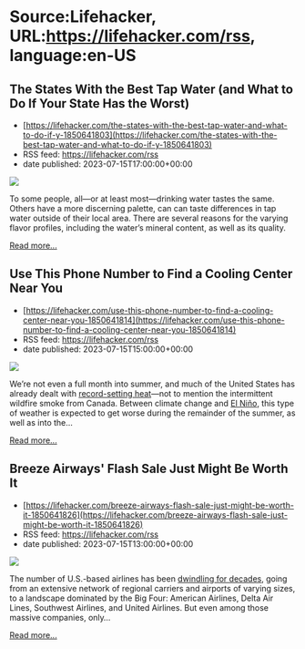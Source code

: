 # Source:Lifehacker, URL:https://lifehacker.com/rss, language:en-US

## The States With the Best Tap Water (and What to Do If Your State Has the Worst)
 - [https://lifehacker.com/the-states-with-the-best-tap-water-and-what-to-do-if-y-1850641803](https://lifehacker.com/the-states-with-the-best-tap-water-and-what-to-do-if-y-1850641803)
 - RSS feed: https://lifehacker.com/rss
 - date published: 2023-07-15T17:00:00+00:00

<img class="type:primaryImage" src="https://i.kinja-img.com/gawker-media/image/upload/s--alomkQUu--/c_fit,fl_progressive,q_80,w_636/2ae2021d66e944303970674e79144bb7.jpg" /><p>To some people, all—or at least most—drinking water tastes the same. Others have a more discerning palette, can can taste differences in tap water outside of their local area. There are several reasons for the varying flavor profiles, including the water’s mineral content, as well as its quality.</p><p><a href="https://lifehacker.com/the-states-with-the-best-tap-water-and-what-to-do-if-y-1850641803">Read more...</a></p>

## Use This Phone Number to Find a Cooling Center Near You
 - [https://lifehacker.com/use-this-phone-number-to-find-a-cooling-center-near-you-1850641814](https://lifehacker.com/use-this-phone-number-to-find-a-cooling-center-near-you-1850641814)
 - RSS feed: https://lifehacker.com/rss
 - date published: 2023-07-15T15:00:00+00:00

<img class="type:primaryImage" src="https://i.kinja-img.com/gawker-media/image/upload/s--GxNTbxEn--/c_fit,fl_progressive,q_80,w_636/c3be8027600a57f72bc8352f391747a0.jpg" /><p>We’re not even a full month into summer, and much of the United States has already dealt with <a href="https://www.axios.com/2023/07/08/record-global-heat-climate-change-el-nino" rel="noopener noreferrer" target="_blank">record-setting heat</a>—not to mention the intermittent wildfire smoke from Canada. Between climate change and  <a href="https://www.axios.com/2023/06/08/el-nino-declared-noaa-extremes" rel="noopener noreferrer" target="_self">El Niño</a>, this type of weather is expected to get worse during the remainder of the summer, as well as into the…</p><p><a href="https://lifehacker.com/use-this-phone-number-to-find-a-cooling-center-near-you-1850641814">Read more...</a></p>

## Breeze Airways' Flash Sale Just Might Be Worth It
 - [https://lifehacker.com/breeze-airways-flash-sale-just-might-be-worth-it-1850641826](https://lifehacker.com/breeze-airways-flash-sale-just-might-be-worth-it-1850641826)
 - RSS feed: https://lifehacker.com/rss
 - date published: 2023-07-15T13:00:00+00:00

<img class="type:primaryImage" src="https://i.kinja-img.com/gawker-media/image/upload/s--ne-GD8ne--/c_fit,fl_progressive,q_80,w_636/dd16500cc63fe1a641ed6c9f289fa96b.jpg" /><p>The number of U.S.-based airlines has been <a href="https://www.forbes.com/sites/jeremybogaisky/2023/04/25/more-us-cities-will-lose-air-service-as-regional-airlines-struggle-to-survive/" rel="noopener noreferrer" target="_blank">dwindling for decades</a>, going from an extensive network of regional carriers and airports of varying sizes, to a landscape dominated by the Big Four: American Airlines, Delta Air Lines, Southwest Airlines, and United Airlines. But even among those massive companies, only…</p><p><a href="https://lifehacker.com/breeze-airways-flash-sale-just-might-be-worth-it-1850641826">Read more...</a></p>

